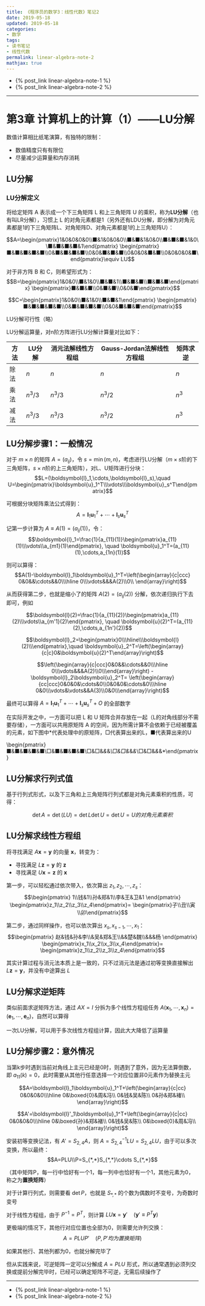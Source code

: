 ```yaml
---
title: 《程序员的数学3：线性代数》笔记2
date: 2019-05-18
updated: 2019-05-18
categories:
- 数学
tags:
- 读书笔记
- 线性代数
permalink: linear-algebra-note-2
mathjax: true
---
```


* {% post_link linear-algebra-note-1 %}
* {% post_link linear-algebra-note-2 %}

----
# 第3章 计算机上的计算（1）——LU分解
数值计算相比纸笔演算，有独特的限制：

- 数值精度只有有限位
- 尽量减少运算量和内存消耗

## LU分解
### LU分解定义
将给定矩阵 A 表示成一个下三角矩阵 L 和上三角矩阵 U 的乘积，称为**LU分解**（也有叫LR分解），习惯上 L 的对角元素都是1（另外还有LDU分解，即分解为对角元素都是1的下三角矩阵L、对角矩阵D、对角元素都是1的上三角矩阵U）：

$$A=\begin{pmatrix}1&0&0&0&0\\■&1&0&0&0\\■&■&1&0&0\\■&■&■&1&0\\■&■&■&■&1\end{pmatrix}
\begin{pmatrix}■&■&■&■&■\\0&■&■&■&■\\0&0&■&■&■\\0&0&0&■&■\\0&0&0&0&■\end{pmatrix}\equiv LU$$

对于非方阵 B 和 C，则希望形式为：
$$B=\begin{pmatrix}1&0&0\\■&1&0\\■&■&1\\■&■&■\\■&■&■\end{pmatrix}
\begin{pmatrix}■&■&■\\0&■&■\\0&0&■\end{pmatrix}$$

$$C=\begin{pmatrix}1&0&0\\■&1&0\\■&■&1\end{pmatrix}
\begin{pmatrix}■&■&■&■&■\\0&■&■&■&■\\0&0&■&■&■\end{pmatrix}$$

LU分解可行性（略）

LU分解运算量，对n阶方阵进行LU分解计算量对比如下：

| 方法  | LU分解 | 消元法解线性方程组 | Gauss-Jordan法解线性方程组 | 矩阵求逆 |
| ------ | ------ | ------ | ------ | ------ |
| 除法 | $n$ | $n$ | $n$ | $n$ |
| 乘法 | $n^3/3$ | $n^3/3$ | $n^3/2$ | $n^3$ |
| 减法 | $n^3/3$ | $n^3/3$ | $n^3/2$ | $n^3$ |

## LU分解步骤1：一般情况
对于 $m×n$ 的矩阵 $A=(a_{ij})$，令 $s=\min(m,n)$，考虑进行LU分解（$m×s$阶的下三角矩阵，$s×n$阶的上三角矩阵），对L、U矩阵进行分块：
$$L=(\boldsymbol{l}_1,\cdots,\boldsymbol{l}_s),\quad U=\begin{pmatrix}\boldsymbol{u}_1^T\\\vdots\\\boldsymbol{u}_s^T\end{pmatrix}$$

可根据分块矩阵乘法公式得到：
$$A=\boldsymbol{l}_1\boldsymbol{u}_1^T+\cdots+\boldsymbol{l}_s\boldsymbol{u}_s^T$$

记第一步计算为 $A\equiv A(1)=(a_{ij}(1))$，令：
$$\boldsymbol{l}_1=\frac{1}{a_{11}(1)}\begin{pmatrix}a_{11}(1)\\\vdots\\a_{m1}(1)\end{pmatrix}, \quad \boldsymbol{u}_1^T=(a_{11}(1),\cdots,a_{1n}(1))$$

则可以算得：
$$A(1)-\boldsymbol{l}_1\boldsymbol{u}_1^T=\left(\begin{array}{c|ccc}
0&0&&\cdots&&0\\\hline 0\\\vdots&&&A(2)\\0\\
\end{array}\right)$$

从而获得第二步，也就是缩小了的矩阵 $A(2)=(a_{ij}(2))$ 分解，依次递归执行下去即可，例如

$$\boldsymbol{l}(2)=\frac{1}{a_{11}(2)}\begin{pmatrix}a_{11}(2)\\\vdots\\a_{m'1}(2)\end{pmatrix}, \quad \boldsymbol{u}(2)^T=(a_{11}(2),\cdots,a_{1n'}(2))$$

$$\boldsymbol{l}_2=\begin{pmatrix}0\\\hline\\\boldsymbol{l}(2)\\\end{pmatrix},\quad \boldsymbol{u}_2^T=\left(\begin{array}{c|c}0&\boldsymbol{u}(2)^T\end{array}\right)$$

$$\left(\begin{array}{c|ccc}0&0&&\cdots&&0\\\hline 0\\\vdots&&&A(2)\\0\\\end{array}\right)
-\boldsymbol{l}_2\boldsymbol{u}_2^T=
\left(\begin{array}{cc|ccc}0&0&0&\cdots&0\\0&0&0&\cdots&0\\\hline 0&0\\\vdots&\vdots&&A(3)\\0&0\\\end{array}\right)$$

最终可以算得 $A=\boldsymbol{l}_1\boldsymbol{u}_1^T+\cdots+\boldsymbol{l}_s\boldsymbol{u}_s^T+O$ 的全部数字

在实际开发之中，一方面可以把 L 和 U 矩阵合并存放在一起（L的对角线部分不需要存储），一方面可以共用原矩阵 A 的空间，因为所需计算不会依赖于已经被覆盖的元素，如下图中*代表处理中的原矩阵，□代表算出来的L，■代表算出来的U

\begin{pmatrix}■&■&■&■&■\\□&■&■&■&■\\□&□&*&*&*\\□&□&*&*&*\\□&□&*&*&*\end{pmatrix}

## LU分解求行列式值
基于行列式形式，以及下三角和上三角矩阵行列式都是对角元素乘积的性质，可得：

$$\det A = \det(LU) = \det L \det U=\det U=U的对角元素乘积$$

## LU分解求线性方程组
将寻找满足 $A\boldsymbol{x}=\boldsymbol{y}$ 的向量 $\boldsymbol{x}$，转变为：

- 寻找满足 $L\boldsymbol{z}=\boldsymbol{y}$ 的 $\boldsymbol{z}$
- 寻找满足 $U\boldsymbol{x}=\boldsymbol{z}$ 的 $\boldsymbol{x}$

第一步，可以轻松通过依次带入，依次算出 $z_1,z_2,\cdots,z_s$：
$$\begin{pmatrix} 1\\钱&1\\孙&郑&1\\李&王&卫&1 \end{pmatrix}
\begin{pmatrix}z_1\\z_2\\z_3\\z_4\end{pmatrix}=
\begin{pmatrix}子\\丑\\寅\\卯\end{pmatrix}$$

第二步，通过同样操作，也可以依次算出 $x_s,x_{s-1},\cdots,x_1$：
$$\begin{pmatrix} 赵&钱&孙&李\\&吴&郑&王\\&&楚&魏\\&&&杨 \end{pmatrix}
\begin{pmatrix}x_1\\x_2\\x_3\\x_4\end{pmatrix}=
\begin{pmatrix}z_1\\z_2\\z_3\\z_4\end{pmatrix}$$

其实计算过程与消元法本质上是一致的，只不过消元法是通过初等变换直接解出 $L\boldsymbol{z}=\boldsymbol{y}$，并没有中途算出 $L$

## LU分解求逆矩阵
类似前面求逆矩阵方法，通过 $AX=I$ 分拆为多个线性方程组任务 $A(\boldsymbol{x}_1,\cdots,\boldsymbol{x}_n)=(\boldsymbol{e}_1,\cdots,\boldsymbol{e}_n)$，自然可以算得

一次LU分解，可以用于多次线性方程组计算，因此大大降低了运算量

## LU分解步骤2：意外情况
当第k步时遇到当前对角线上主元已经是0时，则遇到了意外，因为无法算倒数，即 $a_{11}(k)=0$，此时需要从其他行任意选择一个对应位置非0元素作为替换主元

$$A=\boldsymbol{l}_1\boldsymbol{u}_1^T+\left(\begin{array}{c|cc}
0&0&0&0\\\hline
0&\boxed{0}&周&冯\\
0&钱&吴&陈\\
0&孙&郑&褚\\
\end{array}\right)$$

$$A'=\boldsymbol{l}'_1\boldsymbol{u}_1^T+\left(\begin{array}{c|cc}
0&0&0&0\\\hline
0&\boxed{孙}&郑&褚\\
0&钱&吴&陈\\
0&\boxed{0}&周&冯\\
\end{array}\right)$$

安装初等变换记法，有 $A'=S_{2,4}A$，则 $A=S_{2,4}^{-1}LU=S_{2,4}LU$，由于可以多次变换，所以最终：
$$A=PLU\\P=S_{*,*}S_{*,*}\cdots S_{*,*}$$

（其中矩阵P，每一行中恰好有一个1，每一列中也恰好有一个1，其他元素为0，称之为**置换矩阵**）

对于计算行列式，则需要看 $\det P$，也就是 $S_{*,*}$ 的个数为偶数时不变号，为奇数时变号

对于线性方程组，由于 $P^{-1}=P^T$，则计算 $LU\boldsymbol{x}=\boldsymbol{y}'\quad(\boldsymbol{y}'\equiv P^T \boldsymbol{y})$

更极端的情况下，其他行对应位置也全部为0，则需要允许列交换：
$$A=PLUP'\quad(P,P'均为置换矩阵)$$

如果其他行、其他列都为0，也就分解完毕了

但从实践来说，可逆矩阵一定可以分解成 $A=PLU$ 形式，所以通常遇到必须列交换或提前分解完毕时，已经可以确定矩阵不可逆，无需后续操作了

----
* {% post_link linear-algebra-note-1 %}
* {% post_link linear-algebra-note-2 %}
